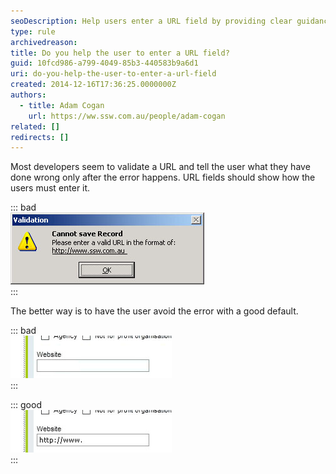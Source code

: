 ```yaml
---
seoDescription: Help users enter a URL field by providing clear guidance on expected format and syntax.
type: rule
archivedreason:
title: Do you help the user to enter a URL field?
guid: 10fcd986-a799-4049-85b3-440583b9a6d1
uri: do-you-help-the-user-to-enter-a-url-field
created: 2014-12-16T17:36:25.0000000Z
authors:
  - title: Adam Cogan
    url: https://ww.ssw.com.au/people/adam-cogan
related: []
redirects: []
---
```


Most developers seem to validate a URL and tell the user what they have done wrong only after the error happens. URL fields should show how the users must enter it.

<!--endintro-->

::: bad  
![Figure: Bad example - Using a validation message to tell the user to enter a correct                         URL](url-field-bad.jpg)  
:::

The better way is to have the user avoid the error with a good default.

::: bad  
![Figure: Bad example - The user has a good chance of entering the URL in the incorrect format](url-field-bad2.jpg)  
:::

::: good  
![Figure: Good example - User immediately knows the format expected](url-field-good.jpg)  
:::
